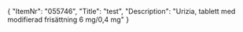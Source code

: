 {
  "ItemNr": "055746",
  "Title": "test",
  "Description": "Urizia, tablett med modifierad frisättning 6 mg/0,4 mg"
}